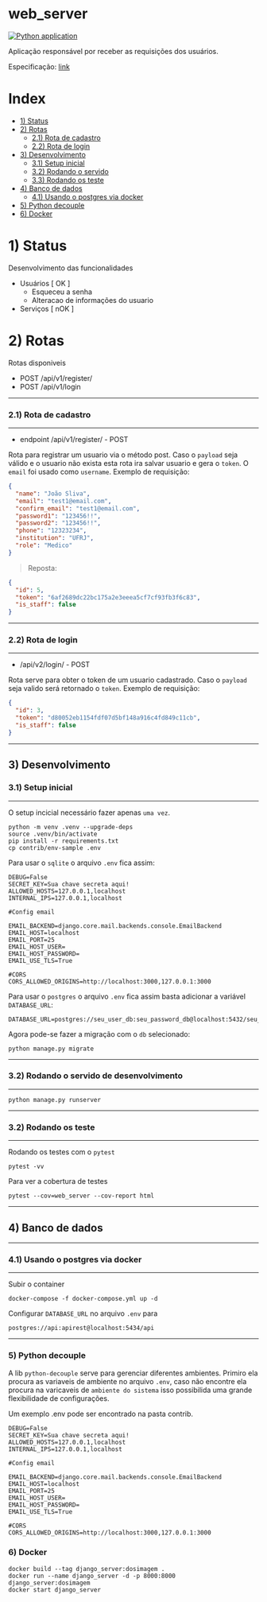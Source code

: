 # web_server

[![Python application](https://github.com/Dosimagem/web_server_backend/actions/workflows/CI.yml/badge.svg)](https://github.com/Dosimagem/web_server_backend/actions/workflows/CI.yml)

Aplicação responsável por receber as requisições dos usuários.

Especificação: [link](https://github.com/Dosimagem/web_server/tree/main/spec)

# Index

  - [1) Status](#1-status)
  - [2) Rotas](#2-rotas)
    - [2.1) Rota de cadastro](#11-rota-de-cadastro)
    - [2.2) Rota de login](#12-rota-de-login)
  - [3) Desenvolvimento](#3-desenvolvimento)
    - [3.1) Setup inicial](#21-setup-inicial)
    - [3.2) Rodando o servido](#22-rodando-o-servido)
    - [3.3) Rodando os teste](#32-rodando-os-teste)
  - [4) Banco de dados](#4-banco-de-dados)
    - [4.1) Usando o postgres via docker](#41-usando-o-postgres-via-docker)
  - [5) Python decouple](#5-python-decouple)
  - [6) Docker](#6-docker)

# 1) Status

Desenvolvimento das funcionalidades

- Usuários [ OK ]
  - Esqueceu a senha
  - Alteracao de informações do usuario
- Serviços [ nOK ]


# 2) Rotas

Rotas disponiveis

- POST /api/v1/register/
- POST /api/v1/login

---

### 2.1) Rota de cadastro

---

* endpoint /api/v1/register/ - POST

 Rota para registrar um usuario via o método post. Caso o `payload` seja válido e o usuario não exista esta rota ira salvar usuario e gera o `token`. O `email` foi usado como `username`. Exemplo de requisição:

```json
{
  "name": "João Sliva",
  "email": "test1@email.com",
  "confirm_email": "test1@email.com",
  "password1": "123456!!",
  "password2": "123456!!",
  "phone": "12323234",
  "institution": "UFRJ",
  "role": "Medico"
}
```

> Reposta:

```json
{
  "id": 5,
  "token": "6af2689dc22bc175a2e3eeea5cf7cf93fb3f6c83",
  "is_staff": false
}
```

---


### 2.2) Rota de login

---

* /api/v2/login/ - POST

Rota serve para obter o token de um usuario cadastrado. Caso o `payload` seja valido será retornado o `token`. Exemplo de requisição:

```json
{
  "id": 3,
  "token": "d80052eb1154fdf07d5bf148a916c4fd849c11cb",
  "is_staff": false
}
```
---

## 3) Desenvolvimento


### 3.1) Setup inicial
---

O setup incicial necessário fazer apenas `uma vez`.

```console
python -m venv .venv --upgrade-deps
source .venv/bin/activate
pip install -r requirements.txt
cp contrib/env-sample .env
```

Para usar o `sqlite` o arquivo `.env` fica assim:

```consolse
DEBUG=False
SECRET_KEY=Sua chave secreta aqui!
ALLOWED_HOSTS=127.0.0.1,localhost
INTERNAL_IPS=127.0.0.1,localhost

#Config email

EMAIL_BACKEND=django.core.mail.backends.console.EmailBackend
EMAIL_HOST=localhost
EMAIL_PORT=25
EMAIL_HOST_USER=
EMAIL_HOST_PASSWORD=
EMAIL_USE_TLS=True

#CORS
CORS_ALLOWED_ORIGINS=http://localhost:3000,127.0.0.1:3000
```

Para usar o `postgres` o arquivo `.env` fica assim basta adicionar a variável `DATABASE_URL`:

```console
DATABASE_URL=postgres://seu_user_db:seu_password_db@localhost:5432/seu_db
```

Agora pode-se fazer a migração com o `db` selecionado:

```console
python manage.py migrate
```

---

### 3.2) Rodando o servido de desenvolvimento

---

```console
python manage.py runserver
```

---

### 3.2) Rodando os teste

---

Rodando os testes com o `pytest`

```console
pytest -vv
```

Para ver a cobertura de testes

```
pytest --cov=web_server --cov-report html
```


---

## 4) Banco de dados

---

### 4.1) Usando o postgres via docker

---

Subir o container

```consolse
docker-compose -f docker-compose.yml up -d
```

Configurar `DATABASE_URL` no arquivo `.env` para

```
postgres://api:apirest@localhost:5434/api
```
---


### 5) Python decouple

A lib `python-decouple` serve para gerenciar diferentes ambientes. Primiro ela procura as variaveis de ambiente no arquivo `.env`, caso não encontre ela procura na varicaveis de `ambiente do sistema` isso possibilida uma grande flexibilidade de configurações.

Um exemplo .env pode ser encontrado na pasta contrib.

```console
DEBUG=False
SECRET_KEY=Sua chave secreta aqui!
ALLOWED_HOSTS=127.0.0.1,localhost
INTERNAL_IPS=127.0.0.1,localhost

#Config email

EMAIL_BACKEND=django.core.mail.backends.console.EmailBackend
EMAIL_HOST=localhost
EMAIL_PORT=25
EMAIL_HOST_USER=
EMAIL_HOST_PASSWORD=
EMAIL_USE_TLS=True

#CORS
CORS_ALLOWED_ORIGINS=http://localhost:3000,127.0.0.1:3000
```

### 6) Docker

```console
docker build --tag django_server:dosimagem .
docker run --name django_server -d -p 8000:8000 django_server:dosimagem
docker start django_server
```
